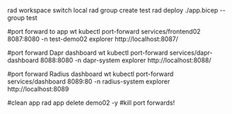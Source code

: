 rad workspace switch local
rad group create test
rad deploy ./app.bicep --group test

#port forward to app
wt kubectl port-forward services/frontend02 8087:8080 -n test-demo02
explorer http://localhost:8087/

#port forward Dapr dashboard
wt kubectl port-forward services/dapr-dashboard 8088:8080 -n dapr-system
explorer http://localhost:8088/

#port forward Radius dashboard
wt kubectl port-forward services/dashboard 8089:80 -n radius-system
explorer http://localhost:8089

#clean app
rad app delete demo02 -y
#kill port forwards!